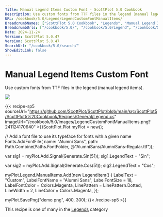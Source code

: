```yaml
---
Title: Manual Legend Items Custom Font - ScottPlot 5.0 Cookbook
Description: Use custom fonts from TTF files in the legend (manual legend items).
URL: /cookbook/5.0/Legend/LegendCustomFontManualItems/
BreadcrumbNames: ["ScottPlot 5.0 Cookbook", "Legends", "Manual Legend Items Custom Font"]
BreadcrumbUrls: ["/cookbook/5.0/", "/cookbook/5.0/Legend", "/cookbook/5.0/Legend/LegendCustomFontManualItems"]
Date: 2024-11-24
Version: ScottPlot 5.0.47
Version: ScottPlot 5.0.47
SearchUrl: "/cookbook/5.0/search/"
ShowEditLink: false
---
```



<div class='d-flex align-items-center mt-5'>
<h1 class='me-2 text-dark my-0 border-0'>Manual Legend Items Custom Font</h1>
</div>

Use custom fonts from TTF files in the legend (manual legend items).

[![](/cookbook/5.0/images/LegendCustomFontManualItems.png?241124170640)](/cookbook/5.0/images/LegendCustomFontManualItems.png?241124170640)

{{< recipe-sp5 sourceUrl="https://github.com/ScottPlot/ScottPlot/blob/main/src/ScottPlot5/ScottPlot5%20Cookbook/Recipes/General/Legend.cs" imageUrl="/cookbook/5.0/images/LegendCustomFontManualItems.png?241124170640" >}}ScottPlot.Plot myPlot = new();

// Add a font file to use its typeface for fonts with a given name
Fonts.AddFontFile(
    name: "Alumni Sans",
    path: Path.Combine(Paths.FontFolder, @"AlumniSans/AlumniSans-Regular.ttf"));

var sig1 = myPlot.Add.Signal(Generate.Sin(51));
sig1.LegendText = "Sin";

var sig2 = myPlot.Add.Signal(Generate.Cos(51));
sig2.LegendText = "Cos";

myPlot.Legend.ManualItems.Add(new LegendItem()
{
    LabelText = "Custom",
    LabelFontName = "Alumni Sans",
    LabelFontSize = 18,
    LabelFontColor = Colors.Magenta,
    LinePattern = LinePattern.Dotted,
    LineWidth = 2,
    LineColor = Colors.Magenta,
});

myPlot.SavePng("demo.png", 400, 300);
{{< /recipe-sp5 >}}

<div class='my-5 text-center'>This recipe is one of many in the <a href='/cookbook/5.0/Legend'>Legends</a> category</div>


